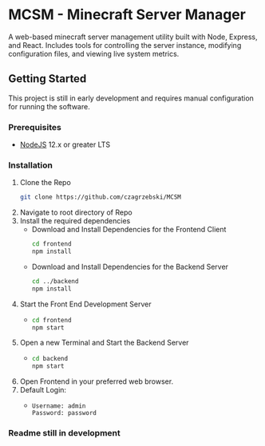 # MCSM - Minecraft Server Manager

A web-based minecraft server management utility built with Node, Express, and React. Includes tools for controlling the server instance, modifying configuration files, and viewing live system metrics. 


 ## Getting Started

This project is still in early development and requires manual configuration for running the software.

### Prerequisites
- [NodeJS](https://nodejs.org/en/) 12.x or greater LTS
  
### Installation
1. Clone the Repo
    ```sh
    git clone https://github.com/czagrzebski/MCSM
    ```
2. Navigate to root directory of Repo 
3. Install the required dependencies
    * Download and Install Dependencies for the Frontend Client
        ```sh
        cd frontend
        npm install
        ```
    * Download and Install Dependencies for the Backend Server 
        ```sh
        cd ../backend
        npm install
        ```
4. Start the Front End Development Server
    * ```sh
      cd frontend
      npm start
5. Open a new Terminal and Start the Backend Server
    * ```sh
      cd backend
      npm start
6. Open Frontend in your preferred web browser.
7. Default Login:
   * ```
     Username: admin
     Password: password
     ```

### Readme still in development